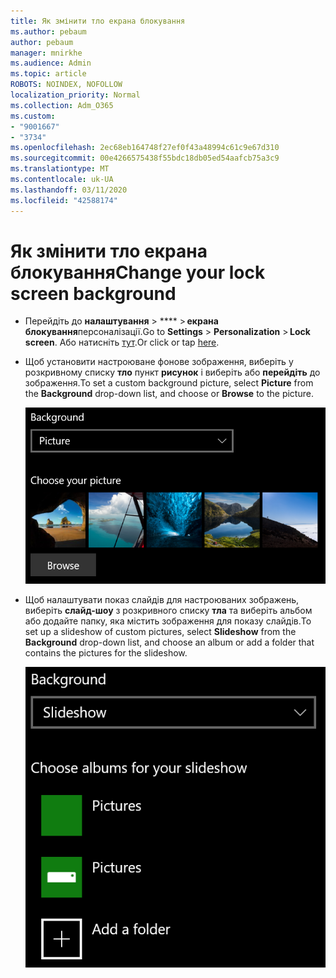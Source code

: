 ```yaml
---
title: Як змінити тло екрана блокування
ms.author: pebaum
author: pebaum
manager: mnirkhe
ms.audience: Admin
ms.topic: article
ROBOTS: NOINDEX, NOFOLLOW
localization_priority: Normal
ms.collection: Adm_O365
ms.custom:
- "9001667"
- "3734"
ms.openlocfilehash: 2ec68eb164748f27ef0f43a48994c61c9e67d310
ms.sourcegitcommit: 00e4266575438f55bdc18db05ed54aafcb75a3c9
ms.translationtype: MT
ms.contentlocale: uk-UA
ms.lasthandoff: 03/11/2020
ms.locfileid: "42588174"
---
```

# <a name="change-your-lock-screen-background"></a><span data-ttu-id="7b03c-102">Як змінити тло екрана блокування</span><span class="sxs-lookup"><span data-stu-id="7b03c-102">Change your lock screen background</span></span>

- <span data-ttu-id="7b03c-103">Перейдіть до **налаштування** > \*\*\*\* > **екрана блокування**персоналізації.</span><span class="sxs-lookup"><span data-stu-id="7b03c-103">Go to **Settings** > **Personalization** > **Lock screen**.</span></span> <span data-ttu-id="7b03c-104">Або натисніть [тут](ms-settings:lockscreen?activationSource=GetHelp).</span><span class="sxs-lookup"><span data-stu-id="7b03c-104">Or click or tap [here](ms-settings:lockscreen?activationSource=GetHelp).</span></span>

- <span data-ttu-id="7b03c-105">Щоб установити настроюване фонове зображення, виберіть у розкривному списку **тло** пункт **рисунок** і виберіть або **перейдіть** до зображення.</span><span class="sxs-lookup"><span data-stu-id="7b03c-105">To set a custom background picture, select **Picture** from the **Background** drop-down list, and choose or **Browse** to the picture.</span></span>

  ![Установіть настроюване фонове зображення.](media/set-custom-background-pic.png)

- <span data-ttu-id="7b03c-107">Щоб налаштувати показ слайдів для настроюваних зображень, виберіть **слайд-шоу** з розкривного списку **тла** та виберіть альбом або додайте папку, яка містить зображення для показу слайдів.</span><span class="sxs-lookup"><span data-stu-id="7b03c-107">To set up a slideshow of custom pictures, select **Slideshow** from the **Background** drop-down list, and choose an album or add a folder that contains the pictures for the slideshow.</span></span>

  ![Налаштуйте слайд-шоу з настроюваних зображень.](media/set-up-slideshow-background.png)

